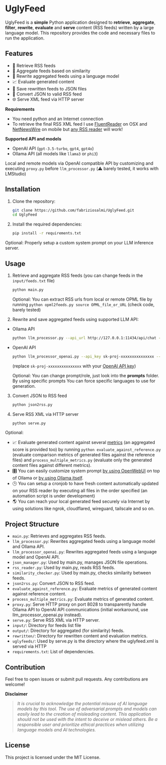 # UglyFeed

UglyFeed is a **simple** Python application designed to **retrieve**, **aggregate**, **filter**, **rewrite**, **evaluate** and **serve** content (RSS feeds) written by a large language model. This repository provides the code and necessary files to run the application.

## Features

- 📡 Retrieve RSS feeds
- 🧮 Aggregate feeds based on similarity
- 🤖 Rewrite aggregated feeds using a language model
- 📈 Evaluate generated content
- 💾 Save rewritten feeds to JSON files
- 🔁 Convert JSON to valid RSS feed
- 🌐 Serve XML feed via HTTP server

**Requirements**

- You need python and an Internet connection 
- To retrieve the final RSS XML feed I use [FluentReader](https://github.com/yang991178/fluent-reader) on OSX and [NetNewsWire](https://netnewswire.com/) on mobile but [any RSS reader](https://github.com/topics/rss-reader) will work!

**Supported API and models**

- OpenAI API (`gpt-3.5-turbo`, `gpt4`, `gpt4o`)
- Ollama API (all models like `llama3` or `phi3`)
  
Local and remote models via OpenAI compatible API by customizing and executing `proxy.py` before `llm_processor.py` (⚠️ barely tested, it works with LMStudio)

## Installation

1. Clone the repository:
    ```sh
    git clone https://github.com/fabriziosalmi/UglyFeed.git
    cd UglyFeed
    ```

2. Install the required dependencies:
    ```sh
    pip install -r requirements.txt
    ```
Optional: 
Properly setup a custom system prompt on your LLM inference server.
   
## Usage

1. Retrieve and aggregate RSS feeds (you can change feeds in the `input/feeds.txt` file)
    ```sh
    python main.py
    ```

   Optional: You can extract RSS urls from local or remote OPML file by running `python opml2feeds.py source OPML_file_or_URL` (check code, barely tested)

2. Rewrite and save aggregated feeds using supported LLM API:

 - Ollama API
    ```sh
    python llm_processor.py --api_url http://127.0.0.1:11434/api/chat --model llama3
    ```
 - OpenAI API
    ```sh
    python llm_processor_openai.py --api_key sk-proj-xxxxxxxxxxxxxxx --model gpt-3.5-turbo
    ```

   (replace `sk-proj-xxxxxxxxxxxxxxx` with your [OpenAI API key](https://platform.openai.com/api-keys))
   
    Optional: You can change prompt/role, just look into the **prompts** folder. By using specific prompts You can force specific languages to use for generation.
   
3. Convert JSON to RSS feed
    ```sh
    python json2rss.py
    ```
    
4. Serve RSS XML via HTTP server
    ```sh
    python serve.py
    ```

Optional:
- 📈 Evaluate generated content against several [metrics](https://github.com/fabriziosalmi/UglyFeed/blob/main/docs/metrics.md) (an aggregated score is provided too) by running `python evaluate_against_reference.py` (evaluate comparison metrics of generated files against the reference files) and `process_multiple_metrics.py` (evaluate only the generated content files against different metrics).
- 🎛️ You can easily customize system prompt [by using OpenWebUI](https://github.com/open-webui/open-webui) on top of Ollama or [by using Ollama itself](https://github.com/ollama/ollama/blob/main/docs/modelfile.md).
- 🕒 You can setup a cronjob to have fresh content automatically updated on your RSS reader by executing all files in the order specified (an automation script is under development)
- 🌎 You can reach your local generated feed securely via Internet by using solutions like ngrok, cloudflared, wireguard, tailscale and so on.


## Project Structure

- `main.py`: Retrieves and aggregates RSS feeds.
- `llm_processor.py`: Rewrites aggregated feeds using a language model and Ollama API.
- `llm_processor_openai.py`: Rewrites aggregated feeds using a language model and OpenAI API.
- `json_manager.py`: Used by main.py, manages JSON file operations. 
- `rss_reader.py`: Used by main.py, reads RSS feeds.
- `similarity_checker.py`: Used by main.py, checks similarity between feeds.
- `json2rss.py`: Convert JSON to RSS feed.
- `evaluate_against_reference.py`: Evaluate metrics of generated content against reference content.
- `process_multiple_metrics.py`: Evaluate metrics of generated content.
- `proxy.py`: Serve HTTP proxy on port 8028 to transparently handle Ollama API to OpenAI API communications (initial workaround, use llm_processor_openai.py instead).
- `serve.py`: Serve RSS XML via HTTP server.
- `input/`: Directory for feeds list file
- `output/`: Directory for aggregated (for similarity) feeds.
- `rewritten/`: Directory for rewritten content and evaluation metrics.
- `uglyfeeds/`: Used by serve.py is the directory where the uglyfeed.xml is served via HTTP
- `requirements.txt`: List of dependencies.

## Contribution

Feel free to open issues or submit pull requests. Any contributions are welcome!

**Disclaimer**

> _It is crucial to acknowledge the potential misuse of AI language models by this tool. The use of adversarial prompts and models can easily lead to the creation of misleading content. This application should not be used with the intent to deceive or mislead others. Be a responsible user and prioritize ethical practices when utilizing language models and AI technologies._

## License

This project is licensed under the MIT License.
